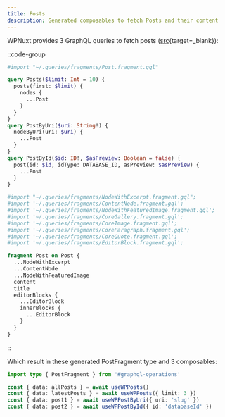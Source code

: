 ```yaml
---
title: Posts
description: Generated composables to fetch Posts and their content 
---
```


WPNuxt provides 3 GraphQL queries to fetch posts ([src](https://github.com/wpnuxt/wpnuxt-core/blob/main/src/runtime/queries/Posts.gql){target=_blank}):

::code-group
  ```graphql [GraphQL queries]
  #import "~/.queries/fragments/Post.fragment.gql"

  query Posts($limit: Int = 10) {
    posts(first: $limit) {
      nodes {
        ...Post
      }
    }
  }
  query PostByUri($uri: String!) {
    nodeByUri(uri: $uri) {
      ...Post
    }
  }
  query PostById($id: ID!, $asPreview: Boolean = false) {
    post(id: $id, idType: DATABASE_ID, asPreview: $asPreview) {
      ...Post
    }
  }
  ```

  ```graphql [GraphQL fragment]
  #import "~/.queries/fragments/NodeWithExcerpt.fragment.gql";
  #import '~/.queries/fragments/ContentNode.fragment.gql';
  #import '~/.queries/fragments/NodeWithFeaturedImage.fragment.gql';
  #import '~/.queries/fragments/CoreGallery.fragment.gql';
  #import '~/.queries/fragments/CoreImage.fragment.gql';
  #import '~/.queries/fragments/CoreParagraph.fragment.gql';
  #import '~/.queries/fragments/CoreQuote.fragment.gql';
  #import '~/.queries/fragments/EditorBlock.fragment.gql';

  fragment Post on Post {
    ...NodeWithExcerpt
    ...ContentNode
    ...NodeWithFeaturedImage
    content
    title
    editorBlocks {
      ...EditorBlock
      innerBlocks {
        ...EditorBlock
      }
    }
  }
  ```
::

Which result in these generated PostFragment type and 3 composables:

```ts twoslash
import type { PostFragment } from '#graphql-operations'

const { data: allPosts } = await useWPPosts()
const { data: latestPosts } = await useWPPosts({ limit: 3 })
const { data: post1 } = await useWPPostByUri({ uri: 'slug' })
const { data: post2 } = await useWPPostById({ id: 'databaseId' })
```
